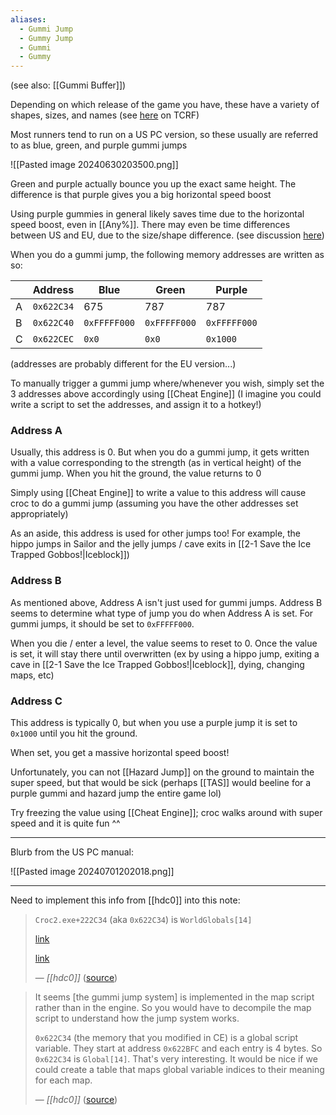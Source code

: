 ```yaml
---
aliases:
  - Gummi Jump
  - Gummy Jump
  - Gummi
  - Gummy
---
```

(see also: [[Gummi Buffer]])

Depending on which release of the game you have, these have a variety of shapes, sizes, and names (see [here](https://tcrf.net/Croc_2_(Windows,_PlayStation)#Regional_Differences) on TCRF)

Most runners tend to run on a US PC version, so these usually are referred to as blue, green, and purple gummi jumps

![[Pasted image 20240630203500.png]]

Green and purple actually bounce you up the exact same height. The difference is that purple gives you a big horizontal speed boost

Using purple gummies in general likely saves time due to the horizontal speed boost,  even in [[Any%]]. There may even be time differences between US and EU, due to the size/shape difference. (see discussion [here](https://discord.com/channels/313375426112389123/408694062862958592/1259849022689120338))

When you do a gummi jump, the following memory addresses are written as so:

|     | Address    | Blue         | Green        | Purple       |
| --- | ---------- | ------------ | ------------ | ------------ |
| A   | `0x622C34` | 675          | 787          | 787          |
| B   | `0x622C40` | `0xFFFFF000` | `0xFFFFF000` | `0xFFFFF000` |
| C   | `0x622CEC` | `0x0`        | `0x0`        | `0x1000`     |

(addresses are probably different for the EU version...)

To manually trigger a gummi jump where/whenever you wish, simply set the 3 addresses above accordingly using [[Cheat Engine]] (I imagine you could write a script to set the addresses, and assign it to a hotkey!)
### Address A
Usually, this address is 0. But when you do a gummi jump, it gets written with a value corresponding to the strength (as in vertical height) of the gummi jump. When you hit the ground, the value returns to 0

Simply using [[Cheat Engine]] to write a value to this address will cause croc to do a gummi jump (assuming you have the other addresses set appropriately)

As an aside, this address is used for other jumps too! For example, the hippo jumps in Sailor and the jelly jumps / cave exits in [[2-1 Save the Ice Trapped Gobbos!|Iceblock]])
### Address B
As mentioned above, Address A isn't just used for gummi jumps. Address B seems to determine what type of jump you do when Address A is set. For gummi jumps, it should be set to `0xFFFFF000`.

When you die / enter a level, the value seems to reset to 0. Once the value is set, it will stay there until overwritten (ex by using a hippo jump, exiting a cave in [[2-1 Save the Ice Trapped Gobbos!|Iceblock]], dying, changing maps, etc)
### Address C
This address is typically 0, but when you use a purple jump it is set to `0x1000` until you hit the ground.

When set, you get a massive horizontal speed boost!

Unfortunately, you can not [[Hazard Jump]] on the ground to maintain the super speed, but that would be sick (perhaps [[TAS]] would beeline for a purple gummi and hazard jump the entire game lol)

Try freezing the value using [[Cheat Engine]]; croc walks around with super speed and it is quite fun ^^

---
Blurb from the US PC manual:

![[Pasted image 20240701202018.png]]

---
Need to implement this info from [[hdc0]] into this note:
> `Croc2.exe+222C34` (aka `0x622C34`) is `WorldGlobals[14]`
> 
> [link](https://discord.com/channels/313375426112389123/408694062862958592/676384276257701918)
> 
> [link](https://discord.com/channels/313375426112389123/408694062862958592/676486927796535326)
> 
> &mdash; <cite>[[hdc0]]</cite> ([source](https://discord.com/channels/313375426112389123/408694062862958592/1256565484615237754))

> It seems \[the gummi jump system] is implemented in the map script rather than in the engine. So you would have to decompile the map script to understand how the jump system works.
> 
> `0x622C34` (the memory that you modified in CE) is a global script variable. They start at address `0x622BFC` and each entry is 4 bytes. So `0x622C34` is `Global[14]`. That's very interesting. It would be nice if we could create a table that maps global variable indices to their meaning for each map.
> 
> &mdash; <cite>[[hdc0]]</cite> ([source](https://discord.com/channels/313375426112389123/408694062862958592/676486690671689728))